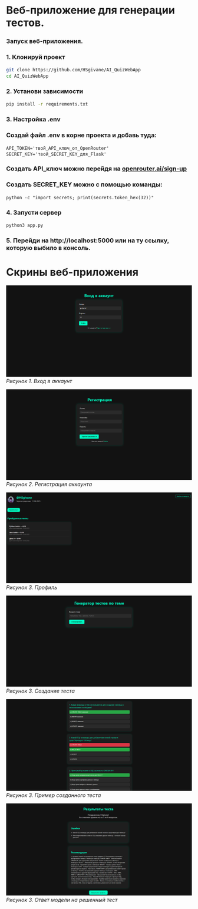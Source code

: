 # Веб-приложение для генерации тестов.

### Запуск веб-приложения.

### 1. Клонируй проект

```bash
git clone https://github.com/HSgivane/AI_QuizWebApp
cd AI_QuizWebApp
```

### 2. Установи зависимости
```bash
pip install -r requirements.txt
```

### 3. Настройка .env
### Создай файл .env в корне проекта и добавь туда:
```
API_TOKEN='твой_API_ключ_от_OpenRouter'
SECRET_KEY='твой_SECRET_KEY_для_Flask'
```
### Создать API_ключ можно перейдя на [openrouter.ai/sign-up](https://openrouter.ai/sign-up)

### Создать SECRET_KEY можно с помощью команды:
```
python -c "import secrets; print(secrets.token_hex(32))"
```

### 4. Запусти сервер
```bash
python3 app.py
```

### 5. Перейди на http://localhost:5000 или на ту ссылку, которую выбило в консоль.

# Скрины веб-приложения
![Вход](readme_pic/login.png)
*Рисунок 1. Вход в аккаунт*

![Регистрация](readme_pic/reg.png)
*Рисунок 2. Регистрация аккаунта*

![Профиль](readme_pic/profile.png)
*Рисунок 3. Профиль*

![Создание теста](readme_pic/make_test.png)
*Рисунок 3. Создание теста*

![Тест](readme_pic/quiz.png)
*Рисунок 3. Пример созданного теста*

![Ответ модели](readme_pic/response.png)
*Рисунок 3. Ответ модели на решенный тест*